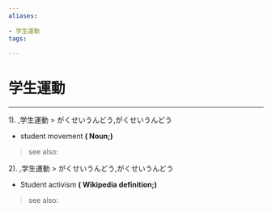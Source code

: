 ```yaml
---
aliases:
    
- 学生運動
tags:
    
---
```


# 学生運動
---
1).
,学生運動 > がくせいうんどう,がくせいうんどう

- student movement
**( Noun;)**
> see also: 
            
2).
,学生運動 > がくせいうんどう,がくせいうんどう

- Student activism
**( Wikipedia definition;)**
> see also: 
            